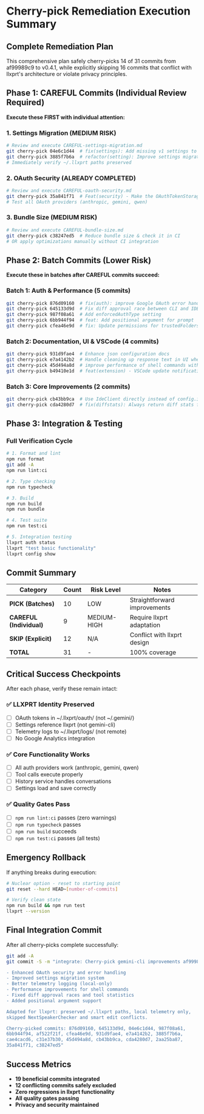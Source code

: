 # Cherry-pick Remediation Execution Summary

## Complete Remediation Plan

This comprehensive plan safely cherry-picks 14 of 31 commits from af99989c9 to v0.4.1, while explicitly skipping 16 commits that conflict with llxprt's architecture or violate privacy principles.

## Phase 1: CAREFUL Commits (Individual Review Required)

**Execute these FIRST with individual attention:**

### 1. Settings Migration (MEDIUM RISK)
```bash
# Review and execute CAREFUL-settings-migration.md
git cherry-pick 04e6c1d44  # fix(settings): Add missing v1 settings to migration map  
git cherry-pick 3885f7b6a  # refactor(setting): Improve settings migration and tool loading
# Immediately verify ~/.llxprt paths preserved
```

### 2. OAuth Security (ALREADY COMPLETED)
```bash
# Review and execute CAREFUL-oauth-security.md
git cherry-pick 35a841f71  # Feat(security) - Make the OAuthTokenStorage non static
# Test all OAuth providers (anthropic, gemini, qwen)
```

### 3. Bundle Size (MEDIUM RISK)
```bash
# Review and execute CAREFUL-bundle-size.md  
git cherry-pick c38247ed5  # Reduce bundle size & check it in CI
# OR apply optimizations manually without CI integration
```

## Phase 2: Batch Commits (Lower Risk)

**Execute these in batches after CAREFUL commits succeed:**

### Batch 1: Auth & Performance (5 commits)
```bash
git cherry-pick 876d09160  # fix(auth): improve Google OAuth error handling
git cherry-pick 645133d9d  # Fix diff approval race between CLI and IDE  
git cherry-pick 987f08a61  # Add enforcedAuthType setting
git cherry-pick 6bb944f94  # feat: Add positional argument for prompt
git cherry-pick cfea46e9d  # fix: Update permissions for trustedFolders.json file
```

### Batch 2: Documentation, UI & VSCode (4 commits) 
```bash
git cherry-pick 931d9fae4  # Enhance json configuration docs
git cherry-pick e7a4142b2  # Handle cleaning up response text in UI when retry occurs  
git cherry-pick 45d494a8d  # improve performance of shell commands with lots of output
git cherry-pick b49410e1d  # feat(extension) - VSCode update notifications
```

### Batch 3: Core Improvements (2 commits)
```bash  
git cherry-pick cb43bb9ca  # Use IdeClient directly instead of config.ideClient
git cherry-pick cda4280d7  # fix(diffstats): Always return diff stats from EditTool
```

## Phase 3: Integration & Testing

### Full Verification Cycle
```bash
# 1. Format and lint
npm run format
git add -A  
npm run lint:ci

# 2. Type checking
npm run typecheck  

# 3. Build
npm run build
npm run bundle

# 4. Test suite  
npm run test:ci

# 5. Integration testing
llxprt auth status
llxprt "test basic functionality"  
llxprt config show
```

## Commit Summary

| Category | Count | Risk Level | Notes |
|----------|--------|------------|--------|
| **PICK (Batches)** | 10 | LOW | Straightforward improvements |
| **CAREFUL (Individual)** | 9 | MEDIUM-HIGH | Require llxprt adaptation |
| **SKIP (Explicit)** | 12 | N/A | Conflict with llxprt design |
| **TOTAL** | 31 | - | 100% coverage |

## Critical Success Checkpoints

After each phase, verify these remain intact:

### ✅ LLXPRT Identity Preserved
- [ ] OAuth tokens in ~/.llxprt/oauth/ (not ~/.gemini/)
- [ ] Settings reference llxprt (not gemini-cli)  
- [ ] Telemetry logs to ~/.llxprt/logs/ (not remote)
- [ ] No Google Analytics integration

### ✅ Core Functionality Works
- [ ] All auth providers work (anthropic, gemini, qwen)
- [ ] Tool calls execute properly  
- [ ] History service handles conversations
- [ ] Settings load and save correctly

### ✅ Quality Gates Pass
- [ ] `npm run lint:ci` passes (zero warnings)
- [ ] `npm run typecheck` passes
- [ ] `npm run build` succeeds  
- [ ] `npm run test:ci` passes (all tests)

## Emergency Rollback

If anything breaks during execution:
```bash
# Nuclear option - reset to starting point
git reset --hard HEAD~[number-of-commits]

# Verify clean state
npm run build && npm run test
llxprt --version
```

## Final Integration Commit  

After all cherry-picks complete successfully:
```bash
git add -A
git commit -S -m "integrate: Cherry-pick gemini-cli improvements af99989c9 to v0.4.1

- Enhanced OAuth security and error handling
- Improved settings migration system  
- Better telemetry logging (local-only)
- Performance improvements for shell commands
- Fixed diff approval races and tool statistics
- Added positional argument support

Adapted for llxprt: preserved ~/.llxprt paths, local telemetry only,
skipped NextSpeakerChecker and smart edit conflicts.

Cherry-picked commits: 876d09160, 645133d9d, 04e6c1d44, 987f08a61, 
6bb944f94, af522f21f, cfea46e9d, 931d9fae4, e7a4142b2, 3885f7b6a,
cae4cacd6, c31e37b30, 45d494a8d, cb43bb9ca, cda4280d7, 2aa25ba87,
35a841f71, c38247ed5"
```

## Success Metrics

- **19 beneficial commits integrated** 
- **12 conflicting commits safely excluded**
- **Zero regressions in llxprt functionality**
- **All quality gates passing**
- **Privacy and security maintained**